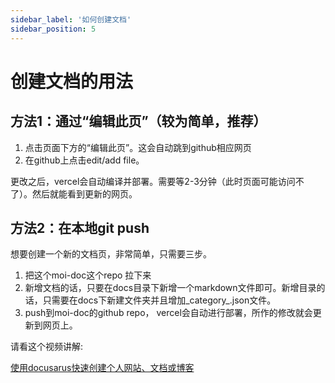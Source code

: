 ```yaml
---
sidebar_label: '如何创建文档'
sidebar_position: 5
---
```


# 创建文档的用法
## 方法1：通过“编辑此页”（较为简单，推荐）
1. 点击页面下方的“编辑此页”。这会自动跳到github相应网页
2. 在github上点击edit/add file。

更改之后，vercel会自动编译并部署。需要等2-3分钟（此时页面可能访问不了）。然后就能看到更新的网页。


## 方法2：在本地git push

想要创建一个新的文档页，非常简单，只需要三步。

1. 把这个moi-doc这个repo 拉下来
2. 新增文档的话，只要在docs目录下新增一个markdown文件即可。新增目录的话，只需要在docs下新建文件夹并且增加\_category\_.json文件。
3. push到moi-doc的github repo， vercel会自动进行部署，所作的修改就会更新到网页上。


请看这个视频讲解:

[使用docusarus快速创建个人网站、文档或博客](https://www.bilibili.com/video/BV1rW4y1i7zC?share_source=copy_web&vd_source=ad002c814962fc699cf9d167be8f2bb4)

